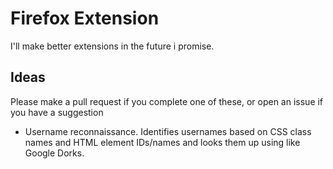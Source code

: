 # Firefox Extension

I'll make better extensions in the future i promise.

## Ideas

Please make a pull request if you complete one of these, or open an issue if you have a suggestion

 - Username reconnaissance. Identifies usernames based on CSS class names and HTML element IDs/names and looks them up using like Google Dorks.
